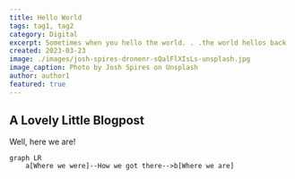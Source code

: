 ```yaml
---
title: Hello World
tags: tag1, tag2
category: Digital
excerpt: Sometimes when you hello the world. . .the world hellos back
created: 2023-03-23
image: ./images/josh-spires-dronenr-sQalFlXIsLs-unsplash.jpg
image_caption: Photo by Josh Spires on Unsplash
author: author1
featured: true
---
```


## A Lovely Little Blogpost

Well, here we are!

```mermaid
graph LR
    a[Where we were]--How we got there-->b[Where we are]
```